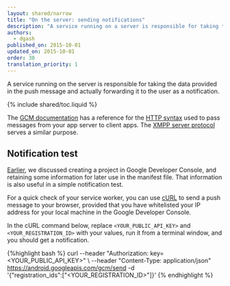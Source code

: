 ```yaml
---
layout: shared/narrow
title: "On the server: sending notifications"
description: "A service running on a server is responsible for taking the data provided in the push message and actually forwarding it to the user as a notification."
authors:
  - dgash
published_on: 2015-10-01
updated_on: 2015-10-01
order: 30
translation_priority: 1
---
```


<p class="intro">
  A service running on the server is responsible for taking the 
  data provided in the push message and actually forwarding it to the user as a notification.
</p>

{% include shared/toc.liquid %}

The [GCM documentation](https://developer.android.com/google/gcm/index.html) 
has a reference for the [HTTP syntax](https://developers.google.com/cloud-messaging/http-server-ref)
used to pass messages from your app server to client apps. The 
[XMPP server protocol](https://developers.google.com/cloud-messaging/xmpp-server-ref)
serves a similar purpose.


## Notification test

[Earlier](notifications), we discussed creating a project in Google Developer 
Console, and retaining some information for later use in the manifest file. 
That information is also useful in a simple notification test.

For a quick check of your service worker, you can use 
[cURL](https://en.wikipedia.org/wiki/CURL) to send a push message to your 
browser, provided that you have whitelisted your IP address for your local 
machine in the Google Developer Console.

In the cURL command below, replace `<YOUR_PUBLIC_API_KEY>` and 
`<YOUR_REGISTRATION_ID>` with your values, run it from a terminal window, 
and you should get a notification.

{%highlight bash %}
curl --header "Authorization: key=<YOUR_PUBLIC_API_KEY>" \ 
  --header "Content-Type: application/json" 
  https://android.googleapis.com/gcm/send -d \
  '{"registration_ids":["<YOUR_REGISTRATION_ID>"]}'
{% endhighlight %}
